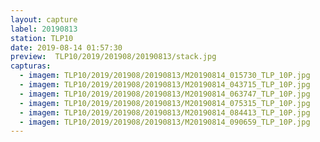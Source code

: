 ```yaml
---
layout: capture
label: 20190813
station: TLP10
date: 2019-08-14 01:57:30
preview:  TLP10/2019/201908/20190813/stack.jpg
capturas:
  - imagem: TLP10/2019/201908/20190813/M20190814_015730_TLP_10P.jpg
  - imagem: TLP10/2019/201908/20190813/M20190814_043715_TLP_10P.jpg
  - imagem: TLP10/2019/201908/20190813/M20190814_063747_TLP_10P.jpg
  - imagem: TLP10/2019/201908/20190813/M20190814_075315_TLP_10P.jpg
  - imagem: TLP10/2019/201908/20190813/M20190814_084413_TLP_10P.jpg
  - imagem: TLP10/2019/201908/20190813/M20190814_090659_TLP_10P.jpg
---
```

